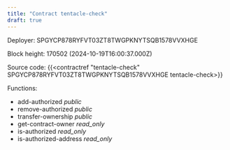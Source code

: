 ```yaml
---
title: "Contract tentacle-check"
draft: true
---
```

Deployer: SPGYCP878RYFVT03ZT8TWGPKNYTSQB1578VVXHGE


 



Block height: 170502 (2024-10-19T16:00:37.000Z)

Source code: {{<contractref "tentacle-check" SPGYCP878RYFVT03ZT8TWGPKNYTSQB1578VVXHGE tentacle-check>}}

Functions:

* add-authorized _public_
* remove-authorized _public_
* transfer-ownership _public_
* get-contract-owner _read_only_
* is-authorized _read_only_
* is-authorized-address _read_only_
